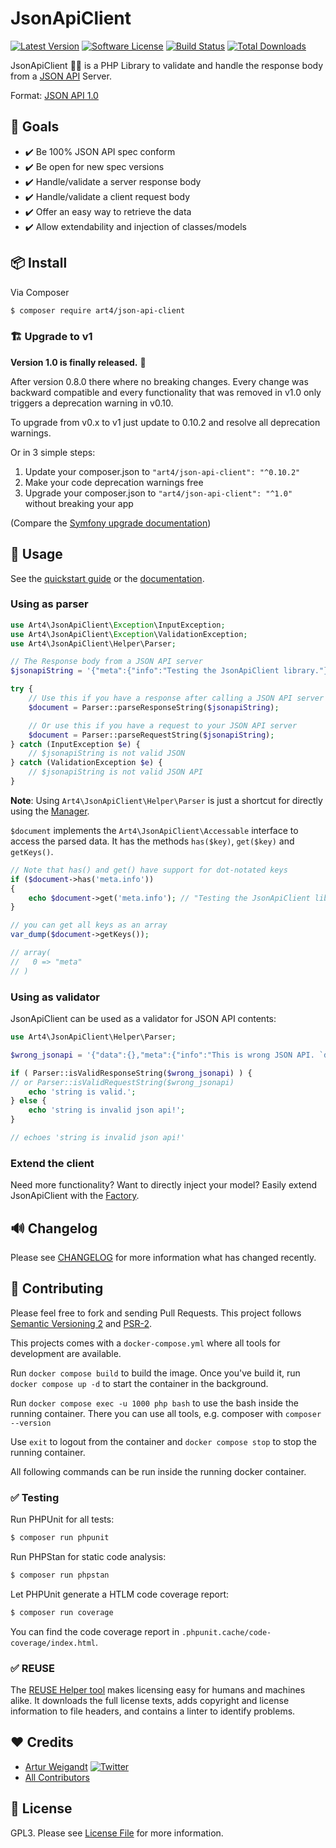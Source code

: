 # JsonApiClient

[![Latest Version](https://img.shields.io/github/release/Art4/json-api-client.svg)](https://github.com/Art4/json-api-client/releases)
[![Software License](https://img.shields.io/badge/license-GPL3-brightgreen.svg)](LICENSE)
[![Build Status](https://github.com/art4/json-api-client/actions/workflows/unit-tests.yml/badge.svg?branch=v1.x)](https://github.com/Art4/json-api-client/actions)
[![Total Downloads](https://img.shields.io/packagist/dt/art4/json-api-client.svg)](https://packagist.org/packages/art4/json-api-client)

JsonApiClient :construction_worker_woman: is a PHP Library to validate and handle the response body from a [JSON API](http://jsonapi.org) Server.

Format: [JSON API 1.0](http://jsonapi.org/format/1.0/)

## :checkered_flag: Goals

* :heavy_check_mark: Be 100% JSON API spec conform
* :heavy_check_mark: Be open for new spec versions
* :heavy_check_mark: Handle/validate a server response body
* :heavy_check_mark: Handle/validate a client request body
* :heavy_check_mark: Offer an easy way to retrieve the data
* :heavy_check_mark: Allow extendability and injection of classes/models

## :package: Install

Via Composer

``` bash
$ composer require art4/json-api-client
```

### :building_construction: Upgrade to v1

**Version 1.0 is finally released.** :tada:

After version 0.8.0 there where no breaking changes. Every change was backward compatible and every functionality that was removed in v1.0 only triggers a deprecation warning in v0.10.

To upgrade from v0.x to v1 just update to 0.10.2 and resolve all deprecation warnings.

Or in 3 simple steps:

1. Update your composer.json to `"art4/json-api-client": "^0.10.2"`
2. Make your code deprecation warnings free
3. Upgrade your composer.json to `"art4/json-api-client": "^1.0"` without breaking your app

(Compare the [Symfony upgrade documentation](https://symfony.com/doc/current/setup/upgrade_major.html))

## :rocket: Usage

See the [quickstart guide](docs/helper-parser.md) or the [documentation](docs/README.md).

### Using as parser

```php
use Art4\JsonApiClient\Exception\InputException;
use Art4\JsonApiClient\Exception\ValidationException;
use Art4\JsonApiClient\Helper\Parser;

// The Response body from a JSON API server
$jsonapiString = '{"meta":{"info":"Testing the JsonApiClient library."}}';

try {
    // Use this if you have a response after calling a JSON API server
    $document = Parser::parseResponseString($jsonapiString);

    // Or use this if you have a request to your JSON API server
    $document = Parser::parseRequestString($jsonapiString);
} catch (InputException $e) {
    // $jsonapiString is not valid JSON
} catch (ValidationException $e) {
    // $jsonapiString is not valid JSON API
}
```

**Note**: Using `Art4\JsonApiClient\Helper\Parser` is just a shortcut for directly using the [Manager](docs/manager.md).

`$document` implements the `Art4\JsonApiClient\Accessable` interface to access the parsed data. It has the methods `has($key)`, `get($key)` and `getKeys()`.

```php
// Note that has() and get() have support for dot-notated keys
if ($document->has('meta.info'))
{
    echo $document->get('meta.info'); // "Testing the JsonApiClient library."
}

// you can get all keys as an array
var_dump($document->getKeys());

// array(
//   0 => "meta"
// )
```

### Using as validator

JsonApiClient can be used as a validator for JSON API contents:

```php
use Art4\JsonApiClient\Helper\Parser;

$wrong_jsonapi = '{"data":{},"meta":{"info":"This is wrong JSON API. `data` has to be `null` or containing at least `type` and `id`."}}';

if ( Parser::isValidResponseString($wrong_jsonapi) ) {
// or Parser::isValidRequestString($wrong_jsonapi)
	echo 'string is valid.';
} else {
	echo 'string is invalid json api!';
}

// echoes 'string is invalid json api!'
```

### Extend the client

Need more functionality? Want to directly inject your model? Easily extend JsonApiClient with the [Factory](docs/utils-factory.md).

## :loud_sound: Changelog

Please see [CHANGELOG](CHANGELOG.md) for more information what has changed recently.

## :wrench: Contributing

Please feel free to fork and sending Pull Requests. This project follows [Semantic Versioning 2](http://semver.org) and [PSR-2](http://www.php-fig.org/psr/psr-2/).

This projects comes with a `docker-compose.yml` where all tools for development are available.

Run `docker compose build` to build the image. Once you've build it, run `docker compose up -d` to start the container in the background.

Run `docker compose exec -u 1000 php bash` to use the bash inside the running container. There you can use all tools, e.g. composer with `composer --version`

Use `exit` to logout from the container and `docker compose stop` to stop the running container.

All following commands can be run inside the running docker container.

### :white_check_mark: Testing

Run PHPUnit for all tests:

``` bash
$ composer run phpunit
```

Run PHPStan for static code analysis:

``` bash
$ composer run phpstan
```

Let PHPUnit generate a HTLM code coverage report:

``` bash
$ composer run coverage
```

You can find the code coverage report in `.phpunit.cache/code-coverage/index.html`.

### :white_check_mark: REUSE

The [REUSE Helper tool](https://reuse.software/dev/) makes licensing easy for humans and machines alike. It downloads the full license texts, adds copyright and license information to file headers, and contains a linter to identify problems.

## :heart: Credits

- [Artur Weigandt](https://github.com/Art4) [![Twitter](http://img.shields.io/badge/Twitter-@weigandtlabs-blue.svg)](https://twitter.com/weigandtlabs)
- [All Contributors](../../contributors)

## :page_facing_up: License

GPL3. Please see [License File](LICENSE) for more information.
